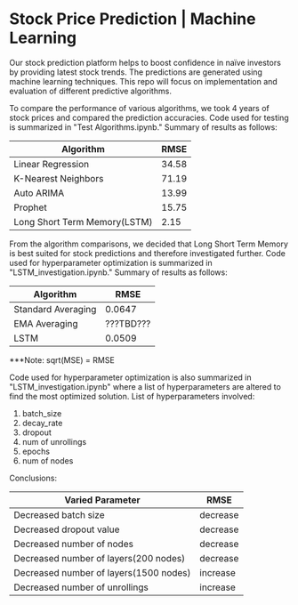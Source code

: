 # Stock Price Prediction | Machine Learning

Our stock prediction platform helps to boost confidence in naïve investors by providing latest stock trends. The predictions are generated using machine learning techniques. This repo will focus on implementation and evaluation of different predictive algorithms. 

To compare the performance of various algorithms, we took 4 years of stock prices and compared the prediction accuracies. Code used for testing is summarized in "Test Algorithms.ipynb." Summary of results as follows:

| Algorithm  | RMSE |
| ------------- | ------------- |
| Linear Regression  | 34.58 |
| K-Nearest Neighbors  | 71.19 |
| Auto ARIMA  | 13.99 |
| Prophet  | 15.75  |
| Long Short Term Memory(LSTM)  | 2.15  |

From the algorithm comparisons, we decided that Long Short Term Memory is best suited for stock predictions and therefore investigated further. Code used for hyperparameter optimization is summarized in "LSTM_investigation.ipynb." Summary of results as follows:

| Algorithm  | RMSE |
| ------------- | ------------- |
| Standard Averaging  | 0.0647 |
| EMA Averaging  | ???TBD??? |
| LSTM  | 0.0509 |
***Note: sqrt(MSE) = RMSE

Code used for hyperparameter optimization is also summarized in "LSTM_investigation.ipynb" where a list of hyperparameters are altered to find the most optimized solution. List of hyperparameters involved:
1. batch_size 
2. decay_rate
3. dropout 
4. num of unrollings
5. epochs 
6. num of nodes

Conclusions:


| Varied Parameter  | RMSE |
| ------------- | ------------- |
| Decreased batch size  | decrease |
| Decreased dropout value  | decrease |
| Decreased number of nodes | decrease |
| Decreased number of layers(200 nodes)  | decrease |
| Decreased number of layers(1500 nodes)  | increase |
| Decreased number of unrollings  | increase  |
